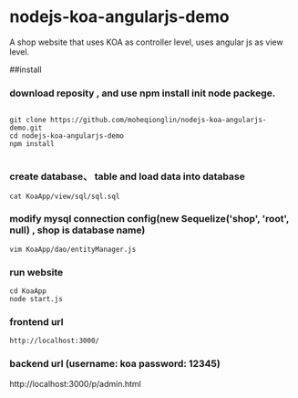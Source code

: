 # nodejs-koa-angularjs-demo
A shop website that uses KOA as controller level, uses angular js as view level.

##install 
### download reposity , and use npm install init node packege.
```

git clone https://github.com/moheqionglin/nodejs-koa-angularjs-demo.git
cd nodejs-koa-angularjs-demo
npm install
 
```
### create database、 table and load data into database
```
cat KoaApp/view/sql/sql.sql
```
### modify mysql connection config(new Sequelize('shop', 'root', null) , shop is database name)
```
vim KoaApp/dao/entityManager.js
```
### run website
```
cd KoaApp
node start.js
```
### frontend url 
    http://localhost:3000/
### backend url (username: koa  password: 12345)
  http://localhost:3000/p/admin.html
